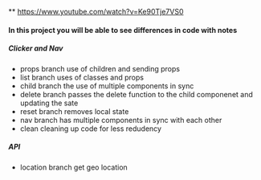** https://www.youtube.com/watch?v=Ke90Tje7VS0
#### In this project you will be able to see differences in code with notes 

##### Clicker and Nav
* props branch use of children and sending props
* list branch uses of classes and props
* child branch the use of multiple components in sync
* delete branch passes the delete function to the child componenet and updating the sate
* reset branch removes local state
* nav branch has multiple components in sync with each other
* clean cleaning up code for less redudency
  
##### API
* location branch get geo location
  
